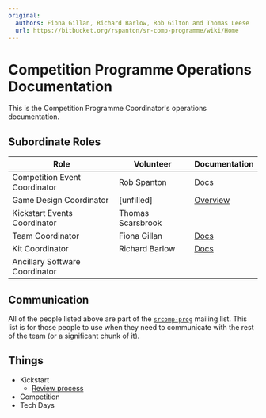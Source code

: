 ```yaml
---
original:
  authors: Fiona Gillan, Richard Barlow, Rob Gilton and Thomas Leese
  url: https://bitbucket.org/rspanton/sr-comp-programme/wiki/Home
---
```

# Competition Programme Operations Documentation

This is the Competition Programme Coordinator's operations
documentation.

## Subordinate Roles

Role | Volunteer | Documentation
-----|-----------|--------------
Competition Event Coordinator | Rob Spanton | [Docs](/competition/event-coord)
Game Design Coordinator | [unfilled] | [Overview](/comp-programme/roles/game-design-coord)
Kickstart Events Coordinator | Thomas Scarsbrook
Team Coordinator | Fiona Gillan | [Docs](/teams)
Kit Coordinator | Richard Barlow | [Docs](/kit-coord)
Ancillary Software Coordinator |

## Communication

All of the people listed above are part of the [`srcomp-prog`](https://groups.google.com/forum/#!forum/srcomp-prog) mailing list.  This list is for those people to use when they need to communicate with the rest of the team (or a significant chunk of it).

## Things

 * Kickstart
     * [Review process](/comp-programme/kickstart/review)
 * Competition
 * Tech Days
